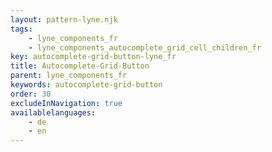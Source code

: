 ```yaml
---
layout: pattern-lyne.njk
tags: 
    - lyne_components_fr
    - lyne_components_autocomplete_grid_cell_children_fr
key: autocomplete-grid-button-lyne_fr
title: Autocomplete-Grid-Button
parent: lyne_components_fr
keywords: autocomplete-grid-button
order: 30
excludeInNavigation: true
availablelanguages: 
    - de
    - en
---
```

